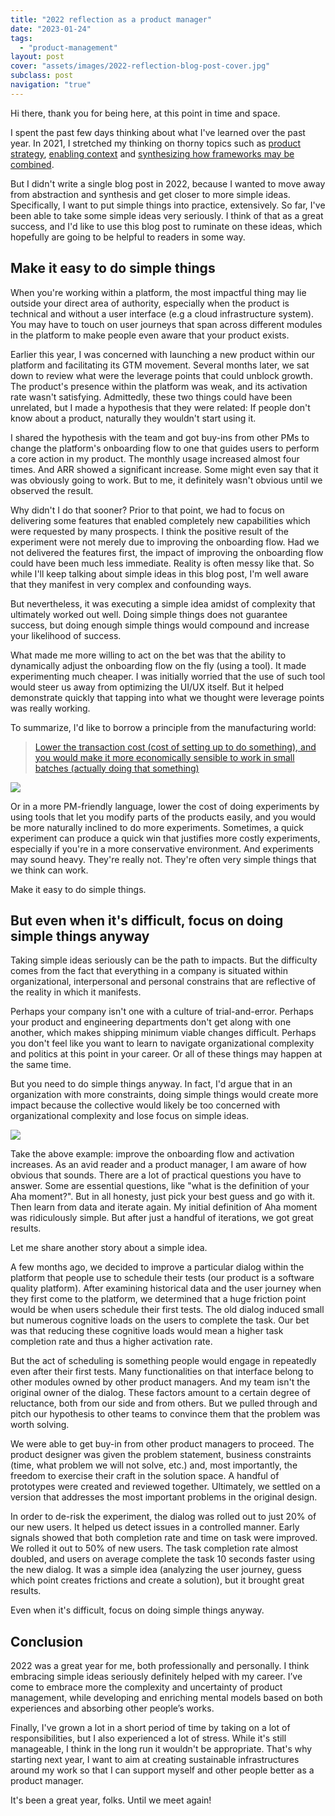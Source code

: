 ```yaml
---
title: "2022 reflection as a product manager"
date: "2023-01-24"
tags:
  - "product-management"
layout: post
cover: "assets/images/2022-reflection-blog-post-cover.jpg"
subclass: post
navigation: "true"
---
```


Hi there, thank you for being here, at this point in time and space.

I spent the past few days thinking about what I've learned over the past year. In 2021, I stretched my thinking on thorny topics such as [product strategy](https://minhthanh3145.github.io/my-take-on-product-strategy), [enabling context](https://minhthanh3145.github.io/get-everyone-out-of-the-building-or-how-product-managers-are-like-fire-fighters) and [synthesizing how frameworks may be combined](https://minhthanh3145.github.io/how-product-development-frameworks-work-together-to-enable-actions). 

But I didn't write a single blog post in 2022, because I wanted to move away from abstraction and synthesis and get closer to more simple ideas. Specifically, I want to put simple things into practice, extensively. So far, I've been able to take some simple ideas very seriously. I think of that as a great success, and I'd like to use this blog post to ruminate on these ideas, which hopefully are going to be helpful to readers in some way.

## Make it easy to do simple things

When you're working within a platform, the most impactful thing may lie outside your direct area of authority, especially when the product is technical and without a user interface (e.g a cloud infrastructure system). You may have to touch on user journeys that span across different modules in the platform to make people even aware that your product exists.

Earlier this year, I was concerned with launching a new product within our platform and facilitating its GTM movement. Several months later, we sat down to review what were the leverage points that could unblock growth. The product's presence within the platform was weak, and its activation rate wasn't satisfying. Admittedly, these two things could have been unrelated, but I made a hypothesis that they were related: If people don't know about a product, naturally they wouldn't start using it.

I shared the hypothesis with the team and got buy-ins from other PMs to change the platform's onboarding flow to one that guides users to perform a core action in my product. The monthly usage increased almost four times. And ARR showed a significant increase. Some might even say that it was obviously going to work. But to me, it definitely wasn't obvious until we observed the result.

Why didn't I do that sooner? Prior to that point, we had to focus on delivering some features that enabled completely new capabilities which were requested by many prospects. I think the positive result of the experiment were not merely due to improving the onboarding flow. Had we not delivered the features first, the impact of improving the onboarding flow could have been much less immediate. Reality is often messy like that. So while I'll keep talking about simple ideas in this blog post, I'm well aware that they manifest in very complex and confounding ways.

But nevertheless, it was executing a simple idea amidst of complexity that ultimately worked out well. Doing simple things does not guarantee success, but doing enough simple things would compound and increase your likelihood of success.

What made me more willing to act on the bet was that the ability to dynamically adjust the onboarding flow on the fly (using a tool). It made experimenting much cheaper. I was initially worried that the use of such tool would steer us away from optimizing the UI/UX itself. But it helped demonstrate quickly that tapping into what we thought were leverage points was really working.

To summarize, I'd like to borrow a principle from the manufacturing world: 

> [Lower the transaction cost (cost of setting up to do something), and you would make it more economically sensible to work in small batches (actually doing that something)](https://zsoltfabok.com/blog/2013/03/the-optimal-batch-size/)

![](https://ptgmedia.pearsoncmg.com/images/chap3_9780134892863/elementLinks/24fig02_alt.jpg)

Or in a more PM-friendly language, lower the cost of doing experiments by using tools that let you modify parts of the products easily, and you would be more naturally inclined to do more experiments. Sometimes, a quick experiment can produce a quick win that justifies more costly experiments, especially if you're in a more conservative environment. And experiments may sound heavy. They're really not. They're often very simple things that we think can work. 

Make it easy to do simple things.

## But even when it's difficult, focus on doing simple things anyway

Taking simple ideas seriously can be the path to impacts. But the difficulty comes from the fact that everything in a company is situated within organizational, interpersonal and personal constrains that are reflective of the reality in which it manifests.

Perhaps your company isn't one with a culture of trial-and-error. Perhaps your product and engineering departments don't get along with one another, which makes shipping minimum viable changes difficult. Perhaps you don't feel like you want to learn to navigate organizational complexity and politics at this point in your career. Or all of these things may happen at the same time.

But you need to do simple things anyway. In fact, I'd argue that in an organization with more constraints, doing simple things would create more impact because the collective would likely be too concerned with organizational complexity and lose focus on simple ideas.

![](https://cdn.dribbble.com/users/301857/screenshots/9802204/media/1eaadcb31000b028e7ad6a31a2be6e3f.png)

Take the above example: improve the onboarding flow and activation increases. As an avid reader and a product manager, I am aware of how obvious that sounds. There are a lot of practical questions you have to answer. Some are essential questions, like "what is the definition of your Aha moment?". But in all honesty, just pick your best guess and go with it. Then learn from data and iterate again. My initial definition of Aha moment was ridiculously simple. But after just a handful of iterations, we got great results.

Let me share another story about a simple idea.

A few months ago, we decided to improve a particular dialog within the platform that people use to schedule their tests (our product is a software quality platform). After examining historical data and the user journey when they first come to the platform, we determined that a huge friction point would be when users schedule their first tests. The old dialog induced small but numerous cognitive loads on the users to complete the task. Our bet was that reducing these cognitive loads would mean a higher task completion rate and thus a higher activation rate.

But the act of scheduling is something people would engage in repeatedly even after their first tests. Many functionalities on that interface belong to other modules owned by other product managers. And my team isn't the original owner of the dialog. These factors amount to a certain degree of reluctance, both from our side and from others. But we pulled through and pitch our hypothesis to other teams to convince them that the problem was worth solving.

We were able to get buy-in from other product managers to proceed. The product designer was given the problem statement, business constraints (time, what problem we will not solve, etc.) and, most importantly, the freedom to exercise their craft in the solution space. A handful of prototypes were created and reviewed together. Ultimately, we settled on a version that addresses the most important problems in the original design.

In order to de-risk the experiment, the dialog was rolled out to just 20% of our new users. It helped us detect issues in a controlled manner. Early signals showed that both completion rate and time on task were improved. We rolled it out to 50% of new users. The task completion rate almost doubled, and users on average complete the task 10 seconds faster using the new dialog. It was a simple idea (analyzing the user journey, guess which point creates frictions and create a solution), but it brought great results.

Even when it's difficult, focus on doing simple things anyway.

## Conclusion

2022 was a great year for me, both professionally and personally. I think embracing simple ideas seriously definitely helped with my career. I’ve come to embrace more the complexity and uncertainty of product management, while developing and enriching mental models based on both experiences and absorbing other people’s works.

Finally, I've grown a lot in a short period of time by taking on a lot of responsibilities, but I also experienced a lot of stress. While it's still manageable, I think in the long run it wouldn't be appropriate. That's why starting next year, I want to aim at creating sustainable infrastructures around my work so that I can support myself and other people better as a product manager. 

It's been a great year, folks. Until we meet again!

